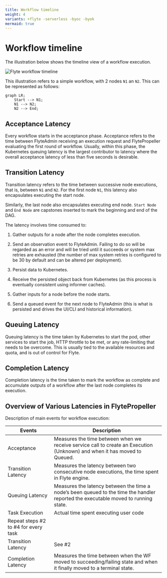 ```yaml
---
title: Workflow timeline
weight: 4
variants: +flyte -serverless -byoc -byok
mermaid: true
---
```


# Workflow timeline

The illustration below shows the timeline view of a workflow execution.

![Flyte workflow timeline](/_static/images/architecture/workflow-timeline/flyte-workflow-timeline.svg)

This illustration refers to a simple workflow, with 2 nodes `N1` an `N2`. This can be represented as follows:

```mermaid
graph LR;
    Start --> N1;
    N1 --> N2;
    N2 --> End;
```

## Acceptance Latency

Every workflow starts in the acceptance phase.
Acceptance refers to the time between FlyteAdmin receiving an execution request and FlytePropeller evaluating the first round of workflow.
Usually, within this phase, the Kubernetes queuing latency is the largest contributor to latency where the overall acceptance latency of less than five seconds is desirable.

## Transition Latency

Transition latency refers to the time between successive node executions, that is, between `N1` and `N2`.
For the first node `N1`, this latency also encapsulates executing the start node.

Similarly, the last node also encapsulates executing end node.
`Start Node` and `End Node` are capstones inserted to mark the beginning and end of the DAG.

The latency involves time consumed to:

1. Gather outputs for a node after the node completes execution.

1. Send an observation event to FlyteAdmin.
   Failing to do so will be regarded as an error and will be tried until it succeeds or system max retries are exhausted (the number of max system retries is configured to be 30 by default and can be altered per deployment).

2. Persist data to Kubernetes.

3. Receive the persisted object back from Kubernetes (as this process is eventually consistent using informer caches).

4. Gather inputs for a node before the node starts.

5. Send a queued event for the next node to FlyteAdmin (this is what is persisted and drives the UI/CLI and historical information).

## Queuing Latency

Queuing latency is the time taken by Kubernetes to start the pod, other services to start the job, HTTP throttle to be met, or any rate-limiting that needs to be overcome. This is usually tied to the available resources and quota, and is out of control for Flyte.

## Completion Latency

Completion latency is the time taken to mark the workflow as complete and accumulate outputs of a workflow after the last node completes its execution.

## Overview of Various Latencies in FlytePropeller

Description of main events for workflow execution:

| Events | Description |
|-|-|
| Acceptance | Measures the time between when we receive service call to create an Execution (Unknown) and when it has moved to Queued. |
| Transition Latency | Measures the latency between two consecutive node executions, the time spent in Flyte engine. |
| Queuing Latency | Measures the latency between the time a node’s been queued to the time the handler reported the executable moved to running state. |
| Task Execution | Actual time spent executing user code |
| Repeat steps #2 to #4 for every task | |
| Transition Latency | See #2 |
| Completion Latency | Measures the time between when the WF moved to succeeding/failing state and when it finally moved to a terminal state. |

